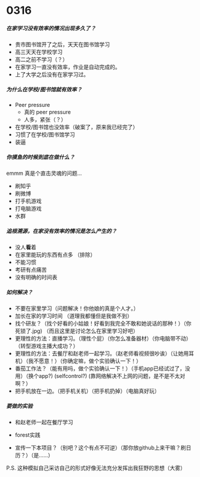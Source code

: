 # 0316

##### 在家学习没有效率的情况出现多久了？

- 贵市图书馆开了之后，天天在图书馆学习
- 高三天天在学校学习
- 高二之前不学习（？）
- 在家学习一直没有效率，作业是自动完成的。
- 上了大学之后没有在家学习过。



##### 为什么在学校/图书馆就有效率？

- Peer pressure
  - 真的 peer pressure
  - 人多，紧张（？）
- 在学校/图书馆也没效率（破案了，原来我已经完了）
- 习惯了在学校/图书馆学习
- 装逼



##### 你摸鱼的时候到底在做什么？

emmm 真是个直击灵魂的问题...

- 刷知乎
- 刷微博
- 打手机游戏
- 打电脑游戏
- 水群



##### 追根溯源，在家没有效率的情况是怎么产生的？

- 没人**看**着 
- 在家里能玩的东西有点多 （排除）
- 不能习惯
- 考研有点痛苦
- 没有明确的时间表



##### 如何解决？

- 不要在家里学习（问题解决！你他娘的真是个人才。）
- 加长在家的学习时间 （道理我都懂但是我做不到）
- 找个研友？（找个好看的小姑娘！好看到我完全不敢和她说话的那种！）（你死锁了.jpg)  （而且这里是讨论怎么在家里学习好吧）
- 更理性的方法：直播学习。（理性个屁）（你怎么准备器材）（你电脑带不动）（转型游戏主播大成功？）
- 更理性的方法：去餐厅和赵老师一起学习。（赵老师看视频很吵诶）（让她用耳机）（我不愿意！）（你确定嘛，做个实验确认一下！）
- 番茄工作法？（能有用吗，做个实验确认一下！）（手机app已经试过了，没用）（换个app?) (selfcontrol?) (靠网络解决不上网的问题，是不是不太对啊？）
- 把手机放在一边。（把手机关机）（把手机扔掉）（电脑真好玩）



##### 要做的实验

- 和赵老师一起在餐厅学习

- forest实践

- 宣传一下本项目？（别吧？这个有点不可逆）（那你放github上来干嘛？刷日历？）（是…...）

  



P.S. 这种模拟自己采访自己的形式好像无法充分发挥出我狂野的思想（大雾）